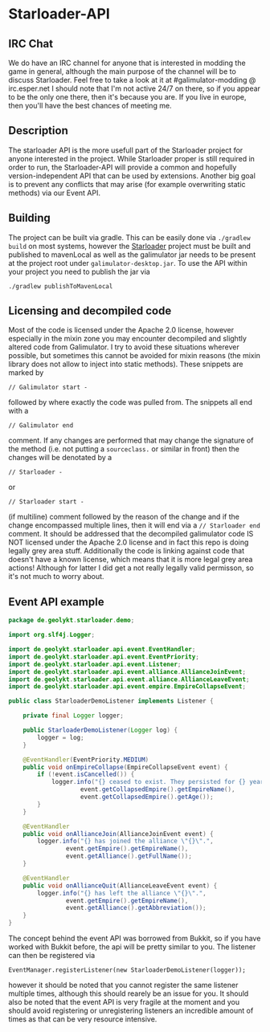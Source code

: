 # Starloader-API

## IRC Chat

We do have an IRC channel for anyone that is interested in modding the game in
general, although the main purpose of the channel will be to discuss Starloader.
Feel free to take a look at it at #galimulator-modding @ irc.esper.net
I should note that I'm not active 24/7 on there, so if you appear to be the only
one there, then it's because you are. If you live in europe, then you'll have the
best chances of meeting me.

## Description

The starloader API is the more usefull part of the Starloader project for anyone
interested in the project. While Starloader proper is still required in order to
run, the Starloader-API will provide a common and hopefully version-independent
API that can be used by extensions. Another big goal is to prevent any conflicts
that may arise (for example overwriting static methods) via our Event API.

## Building

The project can be built via gradle. This can be easily done via `./gradlew build`
on most systems, however the [Starloader](https://github.com/Geolykt/Starloader) project must be
built and published to mavenLocal as well as the galimulator jar needs to be present
at the project root under `galimulator-desktop.jar`. To use the API within your
project you need to publish the jar via

    ./gradlew publishToMavenLocal


## Licensing and decompiled code

Most of the code is licensed under the Apache 2.0 license, however especially in
the mixin zone you may encounter decompiled and slightly altered code from
Galimulator. I try to avoid these situations wherever possible, but sometimes
this cannot be avoided for mixin reasons (the mixin library does not allow to
inject into static methods). These snippets are marked by

    // Galimulator start -

followed by where exactly the code was pulled from. The snippets all end with a

    // Galimulator end

comment.
If any changes are performed that may change the signature of the method
(i.e. not putting a `sourceclass.` or similar in front) then the changes will be
denotated by a

    // Starloader -  

or

    // Starloader start -

(if multiline) comment followed by the reason of the change and if the change
encompassed multiple lines, then it will end via a `// Starloader end` comment.
It should be addressed that the decompiled galimulator code IS NOT licensed
under the Apache 2.0 license and in fact this repo is doing legally grey area
stuff. Additionally the code is linking against code that doesn't have a known
license, which means that it is more legal grey area actions!  Although for
latter I did get a not really legally valid permisson, so it's not much to
worry about.

## Event API example

```java
package de.geolykt.starloader.demo;

import org.slf4j.Logger;

import de.geolykt.starloader.api.event.EventHandler;
import de.geolykt.starloader.api.event.EventPriority;
import de.geolykt.starloader.api.event.Listener;
import de.geolykt.starloader.api.event.alliance.AllianceJoinEvent;
import de.geolykt.starloader.api.event.alliance.AllianceLeaveEvent;
import de.geolykt.starloader.api.event.empire.EmpireCollapseEvent;

public class StarloaderDemoListener implements Listener {

    private final Logger logger;

    public StarloaderDemoListener(Logger log) {
        logger = log;
    }

    @EventHandler(EventPriority.MEDIUM)
    public void onEmpireCollapse(EmpireCollapseEvent event) {
        if (!event.isCancelled()) {
            logger.info("{} ceased to exist. They persisted for {} years.",
                    event.getCollapsedEmpire().getEmpireName(),
                    event.getCollapsedEmpire().getAge());
        }
    }

    @EventHandler
    public void onAllianceJoin(AllianceJoinEvent event) {
        logger.info("{} has joined the alliance \"{}\".", 
                event.getEmpire().getEmpireName(), 
                event.getAlliance().getFullName());
    }

    @EventHandler
    public void onAllianceQuit(AllianceLeaveEvent event) {
        logger.info("{} has left the alliance \"{}\".", 
                event.getEmpire().getEmpireName(), 
                event.getAlliance().getAbbreviation());
    }
}
```

The concept behind the event API was borrowed from Bukkit, so if you have worked
with Bukkit before, the api will be pretty similar to you.
The listener can then be registered via

    EventManager.registerListener(new StarloaderDemoListener(logger));

however it should be noted that you cannot register the same listener multiple
times, although this should rearely be an issue for you. It should also be noted
that the event API is very fragile at the moment and you should avoid
registering or unregistering listeners an incredible amount of times as that
can be very resource intensive.
